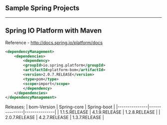 ## Sample Spring Projects ##
---------------------------------------------
## Spring IO Platform with Maven
Reference - http://docs.spring.io/platform/docs
```xml
<dependencyManagement>
	<dependencies>
	    <dependency>
		<groupId>io.spring.platform</groupId>
		<artifactId>platform-bom</artifactId>
		<version>2.0.7.RELEASE</version>
		<type>pom</type>
		<scope>import</scope>
	    </dependency>
	</dependencies>
</dependencyManagement>
```
Releases:
| bom-Version   | Spring-core   | Spring-boot   |
|---------------|---------------|---------------|
| 1.1.5.RELEASE | 4.1.9.RELEASE | 1.2.8.RELEASE |
| 2.0.7.RELEASE | 4.2.7.RELEASE | 1.3.7.RELEASE |




